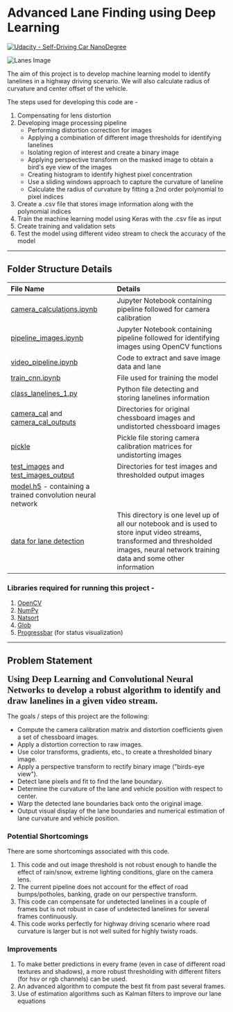 # Advanced Lane Finding using Deep Learning
[![Udacity - Self-Driving Car NanoDegree](https://s3.amazonaws.com/udacity-sdc/github/shield-carnd.svg)](http://www.udacity.com/drive)

![Lanes Image](./readme_images/lanelines.gif)

The aim of this project is to develop machine learning model to identify lanelines in a highway driving scenario. We will also calculate radius of curvature and center offset of the vehicle.

The steps used for developing this code are -

1. Compensating for lens distortion
2. Developing image processing pipeline
   * Performing distortion correction for images
   * Applying a combination of different image thresholds for identifying lanelines
   * Isolating region of interest and create a binary image
   * Applying perspective transform on the masked image to obtain a bird's eye view of the images
   * Creating histogram to identify highest pixel concentration
   * Use a sliding windows approach to capture the curvature of laneline
   * Calculate the radius of curvature by fitting a 2nd order polynomial to pixel indices
3. Create a .csv file that stores image information along with the polynomial indices
4. Train the machine learning model using Keras with the .csv file as input
5. Create training and validation sets
6. Test the model using different video stream to check the accuracy of the model

---

## Folder Structure Details

| **File Name** | **Details** |
| :--- | :--- |
| [camera_calculations.ipynb](./camera_calculations.ipynb) | Jupyter Notebook containing pipeline followed for camera calibration |
| [pipeline_images.ipynb](./pipeline_images.ipynb) | Jupyter Notebook containing pipeline followed for identifying images using OpenCV functions
| [video_pipeline.ipynb](./video_pipeline.ipynb) | Code to extract and save image data and lane |parameters |
| [train_cnn.ipynb](./train_cnn.ipynb) | File used for training the model |
| [class_lanelines_1.py](./class_lanelines_1.py) | Python file detecting and storing lanelines information |
| [camera_cal](./camera_cal/) and [camera_cal_outputs](./camera_cal_outputs/) | Directories for original chessboard images and undistorted chessboard images |
| [pickle](./pickle/) | Pickle file storing camera calibration matrices for undistorting images |
| [test_images](./test_images/) and [test_images_output](./test_images_output/) | Directories for test images and thresholded output images |
| [model.h5](./model.h5) - containing a trained convolution neural network |
| [data for lane detection](../data_for_lane_detection/) | This directory is one level up of all our notebook and is used to store input video streams, transformed and thresholded images, neural network training data and some other information |


### Libraries required for running this project -

1. [OpenCV](https://docs.opencv.org/4.4.0/)
2. [NumPy](https://numpy.org/install/)
3. [Natsort](https://github.com/miracle2k/python-glob2)
4. [Glob](https://docs.python.org/3/library/glob.html)
5. [Progressbar](https://progressbar-2.readthedocs.io/en/latest/#install) (for status visualization)

---

## Problem Statement

<span style="font-family:Calibri; font-size:1.5em;">**Using Deep Learning and Convolutional Neural Networks to develop a robust algorithm to identify and draw lanelines in a given video stream.**</span>

The goals / steps of this project are the following:

* Compute the camera calibration matrix and distortion coefficients given a set of chessboard images.
* Apply a distortion correction to raw images.
* Use color transforms, gradients, etc., to create a thresholded binary image.
* Apply a perspective transform to rectify binary image ("birds-eye view").
* Detect lane pixels and fit to find the lane boundary.
* Determine the curvature of the lane and vehicle position with respect to center.
* Warp the detected lane boundaries back onto the original image.
* Output visual display of the lane boundaries and numerical estimation of lane curvature and vehicle position.


### Potential Shortcomings

There are some shortcomings associated with this code.

1. This code and out image threshold is not robust enough to handle the effect of rain/snow, extreme lighting conditions, glare on the camera lens.
2. The current pipeline does not account for the effect of road bumps/potholes, banking, grade on our perspective transform.
3. This code can compensate for undetected lanelines in a couple of frames but is not robust in case of undetected lanelines for several frames continuously.
4. This code works perfectly for highway driving scenario where road curvature is larger but is not well suited for highly twisty roads.

### Improvements

1. To make better predictions in every frame (even in case of different road textures and shadows), a more robust thresholding with different filters (for hsv or rgb channels) can be used.
2. An advanced algorithm to compute the best fit from past several frames.
3. Use of estimation algorithms such as Kalman filters to improve our lane equations
